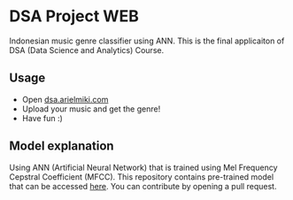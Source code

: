 # DSA Project WEB
Indonesian music genre classifier using ANN. This is the final applicaiton of DSA (Data Science and Analytics) Course.

## Usage
- Open [dsa.arielmiki.com](https://dsa.arielmiki.com)
- Upload your music and get the genre!
- Have fun :)

## Model explanation
Using ANN (Artificial Neural Network) that is trained using Mel Frequency Cepstral Coefficient (MFCC). This repository contains pre-trained model that can be accessed [here](https://github.com/arielmiki/dsa-web/blob/master/backend/model.pkl). You can contribute by opening a pull request.
